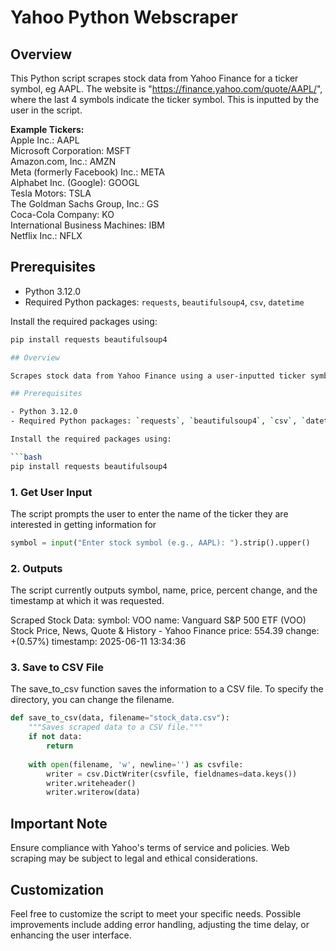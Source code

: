 # Yahoo Python Webscraper

## Overview

This Python script scrapes stock data from Yahoo Finance for a ticker symbol, eg AAPL. The website is "https://finance.yahoo.com/quote/AAPL/", where the last 4 symbols indicate the ticker symbol. This is inputted by the user in the script. 

**Example Tickers:**  
Apple Inc.: AAPL  
Microsoft Corporation: MSFT  
Amazon.com, Inc.: AMZN  
Meta (formerly Facebook) Inc.: META  
Alphabet Inc. (Google): GOOGL  
Tesla Motors: TSLA  
The Goldman Sachs Group, Inc.: GS  
Coca-Cola Company: KO  
International Business Machines: IBM  
Netflix Inc.: NFLX  

## Prerequisites

- Python 3.12.0
- Required Python packages: `requests`, `beautifulsoup4`, `csv`, `datetime`

Install the required packages using:

```bash
pip install requests beautifulsoup4

## Overview

Scrapes stock data from Yahoo Finance using a user-inputted ticker symbol, eg, AAPL.

## Prerequisites

- Python 3.12.0
- Required Python packages: `requests`, `beautifulsoup4`, `csv`, `datetime`

Install the required packages using:

```bash
pip install requests beautifulsoup4
```

### 1. Get User Input

The script prompts the user to enter the name of the ticker they are interested in getting information for

```python
symbol = input("Enter stock symbol (e.g., AAPL): ").strip().upper()
```

### 2. Outputs

The script currently outputs symbol, name, price, percent change, and the timestamp at which it was requested. 

Scraped Stock Data:
symbol: VOO
name: Vanguard S&P 500 ETF (VOO) Stock Price, News, Quote & History - Yahoo Finance
price: 554.39
change: +(0.57%)
timestamp: 2025-06-11 13:34:36


### 3. Save to CSV File

The save_to_csv function saves the information to a CSV file. To specify the directory, you can change the filename. 

```python
def save_to_csv(data, filename="stock_data.csv"):
    """Saves scraped data to a CSV file."""
    if not data:
        return
        
    with open(filename, 'w', newline='') as csvfile:
        writer = csv.DictWriter(csvfile, fieldnames=data.keys())
        writer.writeheader()
        writer.writerow(data)
```

## Important Note

Ensure compliance with Yahoo's terms of service and policies. Web scraping may be subject to legal and ethical considerations.

## Customization

Feel free to customize the script to meet your specific needs. Possible improvements include adding error handling, adjusting the time delay, or enhancing the user interface.




